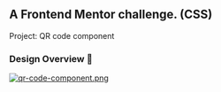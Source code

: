 ## A Frontend Mentor challenge. (CSS)
Project: QR code component

### Design Overview 🎨
[![qr-code-component.png](https://i.postimg.cc/MpPYHgrv/qr-code-component.png)](https://postimg.cc/WdZZfYVv)
